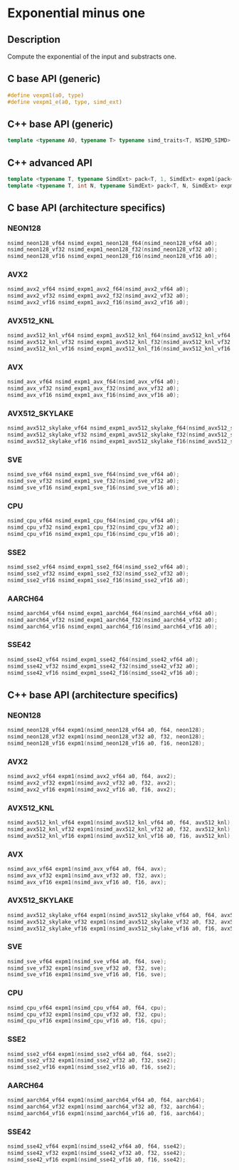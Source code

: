 <!--

Copyright (c) 2019 Agenium Scale

Permission is hereby granted, free of charge, to any person obtaining a copy
of this software and associated documentation files (the "Software"), to deal
in the Software without restriction, including without limitation the rights
to use, copy, modify, merge, publish, distribute, sublicense, and/or sell
copies of the Software, and to permit persons to whom the Software is
furnished to do so, subject to the following conditions:

The above copyright notice and this permission notice shall be included in all
copies or substantial portions of the Software.

THE SOFTWARE IS PROVIDED "AS IS", WITHOUT WARRANTY OF ANY KIND, EXPRESS OR
IMPLIED, INCLUDING BUT NOT LIMITED TO THE WARRANTIES OF MERCHANTABILITY,
FITNESS FOR A PARTICULAR PURPOSE AND NONINFRINGEMENT. IN NO EVENT SHALL THE
AUTHORS OR COPYRIGHT HOLDERS BE LIABLE FOR ANY CLAIM, DAMAGES OR OTHER
LIABILITY, WHETHER IN AN ACTION OF CONTRACT, TORT OR OTHERWISE, ARISING FROM,
OUT OF OR IN CONNECTION WITH THE SOFTWARE OR THE USE OR OTHER DEALINGS IN THE
SOFTWARE.

-->

# Exponential minus one

## Description

Compute the exponential of the input and substracts one.

## C base API (generic)

```c
#define vexpm1(a0, type)
#define vexpm1_e(a0, type, simd_ext)
```

## C++ base API (generic)

```c++
template <typename A0, typename T> typename simd_traits<T, NSIMD_SIMD>::simd_vector expm1(A0 a0, T);
```

## C++ advanced API

```c++
template <typename T, typename SimdExt> pack<T, 1, SimdExt> expm1(pack<T, 1, SimdExt> const& a0);
template <typename T, int N, typename SimdExt> pack<T, N, SimdExt> expm1(pack<T, N, SimdExt> const& a0);
```

## C base API (architecture specifics)

### NEON128

```c
nsimd_neon128_vf64 nsimd_expm1_neon128_f64(nsimd_neon128_vf64 a0);
nsimd_neon128_vf32 nsimd_expm1_neon128_f32(nsimd_neon128_vf32 a0);
nsimd_neon128_vf16 nsimd_expm1_neon128_f16(nsimd_neon128_vf16 a0);
```

### AVX2

```c
nsimd_avx2_vf64 nsimd_expm1_avx2_f64(nsimd_avx2_vf64 a0);
nsimd_avx2_vf32 nsimd_expm1_avx2_f32(nsimd_avx2_vf32 a0);
nsimd_avx2_vf16 nsimd_expm1_avx2_f16(nsimd_avx2_vf16 a0);
```

### AVX512_KNL

```c
nsimd_avx512_knl_vf64 nsimd_expm1_avx512_knl_f64(nsimd_avx512_knl_vf64 a0);
nsimd_avx512_knl_vf32 nsimd_expm1_avx512_knl_f32(nsimd_avx512_knl_vf32 a0);
nsimd_avx512_knl_vf16 nsimd_expm1_avx512_knl_f16(nsimd_avx512_knl_vf16 a0);
```

### AVX

```c
nsimd_avx_vf64 nsimd_expm1_avx_f64(nsimd_avx_vf64 a0);
nsimd_avx_vf32 nsimd_expm1_avx_f32(nsimd_avx_vf32 a0);
nsimd_avx_vf16 nsimd_expm1_avx_f16(nsimd_avx_vf16 a0);
```

### AVX512_SKYLAKE

```c
nsimd_avx512_skylake_vf64 nsimd_expm1_avx512_skylake_f64(nsimd_avx512_skylake_vf64 a0);
nsimd_avx512_skylake_vf32 nsimd_expm1_avx512_skylake_f32(nsimd_avx512_skylake_vf32 a0);
nsimd_avx512_skylake_vf16 nsimd_expm1_avx512_skylake_f16(nsimd_avx512_skylake_vf16 a0);
```

### SVE

```c
nsimd_sve_vf64 nsimd_expm1_sve_f64(nsimd_sve_vf64 a0);
nsimd_sve_vf32 nsimd_expm1_sve_f32(nsimd_sve_vf32 a0);
nsimd_sve_vf16 nsimd_expm1_sve_f16(nsimd_sve_vf16 a0);
```

### CPU

```c
nsimd_cpu_vf64 nsimd_expm1_cpu_f64(nsimd_cpu_vf64 a0);
nsimd_cpu_vf32 nsimd_expm1_cpu_f32(nsimd_cpu_vf32 a0);
nsimd_cpu_vf16 nsimd_expm1_cpu_f16(nsimd_cpu_vf16 a0);
```

### SSE2

```c
nsimd_sse2_vf64 nsimd_expm1_sse2_f64(nsimd_sse2_vf64 a0);
nsimd_sse2_vf32 nsimd_expm1_sse2_f32(nsimd_sse2_vf32 a0);
nsimd_sse2_vf16 nsimd_expm1_sse2_f16(nsimd_sse2_vf16 a0);
```

### AARCH64

```c
nsimd_aarch64_vf64 nsimd_expm1_aarch64_f64(nsimd_aarch64_vf64 a0);
nsimd_aarch64_vf32 nsimd_expm1_aarch64_f32(nsimd_aarch64_vf32 a0);
nsimd_aarch64_vf16 nsimd_expm1_aarch64_f16(nsimd_aarch64_vf16 a0);
```

### SSE42

```c
nsimd_sse42_vf64 nsimd_expm1_sse42_f64(nsimd_sse42_vf64 a0);
nsimd_sse42_vf32 nsimd_expm1_sse42_f32(nsimd_sse42_vf32 a0);
nsimd_sse42_vf16 nsimd_expm1_sse42_f16(nsimd_sse42_vf16 a0);
```

## C++ base API (architecture specifics)

### NEON128

```c
nsimd_neon128_vf64 expm1(nsimd_neon128_vf64 a0, f64, neon128);
nsimd_neon128_vf32 expm1(nsimd_neon128_vf32 a0, f32, neon128);
nsimd_neon128_vf16 expm1(nsimd_neon128_vf16 a0, f16, neon128);
```

### AVX2

```c
nsimd_avx2_vf64 expm1(nsimd_avx2_vf64 a0, f64, avx2);
nsimd_avx2_vf32 expm1(nsimd_avx2_vf32 a0, f32, avx2);
nsimd_avx2_vf16 expm1(nsimd_avx2_vf16 a0, f16, avx2);
```

### AVX512_KNL

```c
nsimd_avx512_knl_vf64 expm1(nsimd_avx512_knl_vf64 a0, f64, avx512_knl);
nsimd_avx512_knl_vf32 expm1(nsimd_avx512_knl_vf32 a0, f32, avx512_knl);
nsimd_avx512_knl_vf16 expm1(nsimd_avx512_knl_vf16 a0, f16, avx512_knl);
```

### AVX

```c
nsimd_avx_vf64 expm1(nsimd_avx_vf64 a0, f64, avx);
nsimd_avx_vf32 expm1(nsimd_avx_vf32 a0, f32, avx);
nsimd_avx_vf16 expm1(nsimd_avx_vf16 a0, f16, avx);
```

### AVX512_SKYLAKE

```c
nsimd_avx512_skylake_vf64 expm1(nsimd_avx512_skylake_vf64 a0, f64, avx512_skylake);
nsimd_avx512_skylake_vf32 expm1(nsimd_avx512_skylake_vf32 a0, f32, avx512_skylake);
nsimd_avx512_skylake_vf16 expm1(nsimd_avx512_skylake_vf16 a0, f16, avx512_skylake);
```

### SVE

```c
nsimd_sve_vf64 expm1(nsimd_sve_vf64 a0, f64, sve);
nsimd_sve_vf32 expm1(nsimd_sve_vf32 a0, f32, sve);
nsimd_sve_vf16 expm1(nsimd_sve_vf16 a0, f16, sve);
```

### CPU

```c
nsimd_cpu_vf64 expm1(nsimd_cpu_vf64 a0, f64, cpu);
nsimd_cpu_vf32 expm1(nsimd_cpu_vf32 a0, f32, cpu);
nsimd_cpu_vf16 expm1(nsimd_cpu_vf16 a0, f16, cpu);
```

### SSE2

```c
nsimd_sse2_vf64 expm1(nsimd_sse2_vf64 a0, f64, sse2);
nsimd_sse2_vf32 expm1(nsimd_sse2_vf32 a0, f32, sse2);
nsimd_sse2_vf16 expm1(nsimd_sse2_vf16 a0, f16, sse2);
```

### AARCH64

```c
nsimd_aarch64_vf64 expm1(nsimd_aarch64_vf64 a0, f64, aarch64);
nsimd_aarch64_vf32 expm1(nsimd_aarch64_vf32 a0, f32, aarch64);
nsimd_aarch64_vf16 expm1(nsimd_aarch64_vf16 a0, f16, aarch64);
```

### SSE42

```c
nsimd_sse42_vf64 expm1(nsimd_sse42_vf64 a0, f64, sse42);
nsimd_sse42_vf32 expm1(nsimd_sse42_vf32 a0, f32, sse42);
nsimd_sse42_vf16 expm1(nsimd_sse42_vf16 a0, f16, sse42);
```